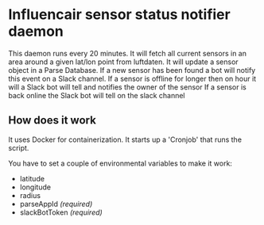 # Influencair sensor status notifier daemon

This daemon runs every 20 minutes.
It will fetch all current sensors in an area around a given lat/lon point from luftdaten.
It will update a sensor object in a Parse Database.
If a new sensor has been found a bot will notify this event on a Slack channel.
If a sensor is offline for longer then on hour it will a Slack bot will tell and notifies the owner of the sensor
If a sensor is back online the Slack bot will tell on the slack channel

## How does it work

It uses Docker for containerization.
It starts up a 'Cronjob' that runs the script.

You have to set a couple of environmental variables to make it work:
- latitude
- longitude
- radius
- parseAppId *(required)*
- slackBotToken *(required)*
